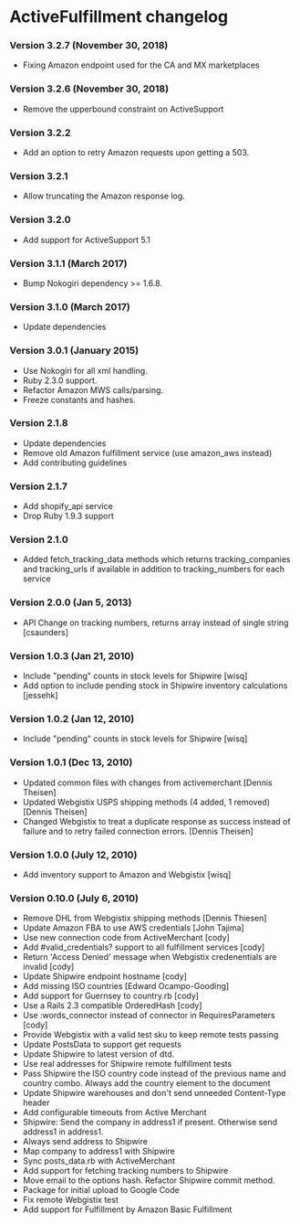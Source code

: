 # ActiveFulfillment changelog

### Version 3.2.7 (November 30, 2018)
- Fixing Amazon endpoint used for the CA and MX marketplaces

### Version 3.2.6 (November 30, 2018)
- Remove the upperbound constraint on ActiveSupport

### Version 3.2.2
- Add an option to retry Amazon requests upon getting a 503.

### Version 3.2.1

- Allow truncating the Amazon response log.

### Version 3.2.0

- Add support for ActiveSupport 5.1

### Version 3.1.1 (March 2017)

- Bump Nokogiri dependency >= 1.6.8.

### Version 3.1.0 (March 2017)

- Update dependencies

### Version 3.0.1 (January 2015)

- Use Nokogiri for all xml handling.
- Ruby 2.3.0 support.
- Refactor Amazon MWS calls/parsing.
- Freeze constants and hashes.

### Version 2.1.8
- Update dependencies
- Remove old Amazon fulfillment service (use amazon_aws instead)
- Add contributing guidelines

### Version 2.1.7

- Add shopify_api service
- Drop Ruby 1.9.3 support

### Version 2.1.0

- Added fetch_tracking_data methods which returns tracking_companies and tracking_urls if available in addition to tracking_numbers for each service

### Version 2.0.0 (Jan 5, 2013)

- API Change on tracking numbers, returns array instead of single string [csaunders]

### Version 1.0.3 (Jan 21, 2010)

- Include "pending" counts in stock levels for Shipwire [wisq]
- Add option to include pending stock in Shipwire inventory calculations [jessehk]

### Version 1.0.2 (Jan 12, 2010)

- Include "pending" counts in stock levels for Shipwire [wisq]

### Version 1.0.1 (Dec 13, 2010)

- Updated common files with changes from activemerchant [Dennis Theisen]
- Updated Webgistix USPS shipping methods (4 added, 1 removed) [Dennis Theisen]
- Changed Webgistix to treat a duplicate response as success instead of failure and to retry failed connection errors. [Dennis Theisen]

### Version 1.0.0 (July 12, 2010)

- Add inventory support to Amazon and Webgistix [wisq]

### Version 0.10.0 (July 6, 2010)

- Remove DHL from Webgistix shipping methods [Dennis Thiesen]
- Update Amazon FBA to use AWS credentials [John Tajima]
- Use new connection code from ActiveMerchant [cody]
- Add #valid_credentials? support to all fulfillment services [cody]
- Return 'Access Denied' message when Webgistix credenentials are invalid [cody]
- Update Shipwire endpoint hostname [cody]
- Add missing ISO countries [Edward Ocampo-Gooding]
- Add support for Guernsey to country.rb [cody]
- Use a Rails 2.3 compatible OrderedHash [cody]
- Use :words_connector instead of connector in RequiresParameters [cody]
- Provide Webgistix with a valid test sku to keep remote tests passing
- Update PostsData to support get requests
- Update Shipwire to latest version of dtd.
- Use real addresses for Shipwire remote fulfillment tests
- Pass Shipwire the ISO country code instead of the previous name and country combo. Always add the country element to the document
- Update Shipwire warehouses and don't send unneeded Content-Type header
- Add configurable timeouts from Active Merchant
- Shipwire: Send the company in address1 if present. Otherwise send address1 in address1.
- Always send address to Shipwire
- Map company to address1 with Shipwire
- Sync posts_data.rb with ActiveMerchant
- Add support for fetching tracking numbers to Shipwire
- Move email to the options hash. Refactor Shipwire commit method.
- Package for initial upload to Google Code
- Fix remote Webgistix test
- Add support for Fulfillment by Amazon Basic Fulfillment
